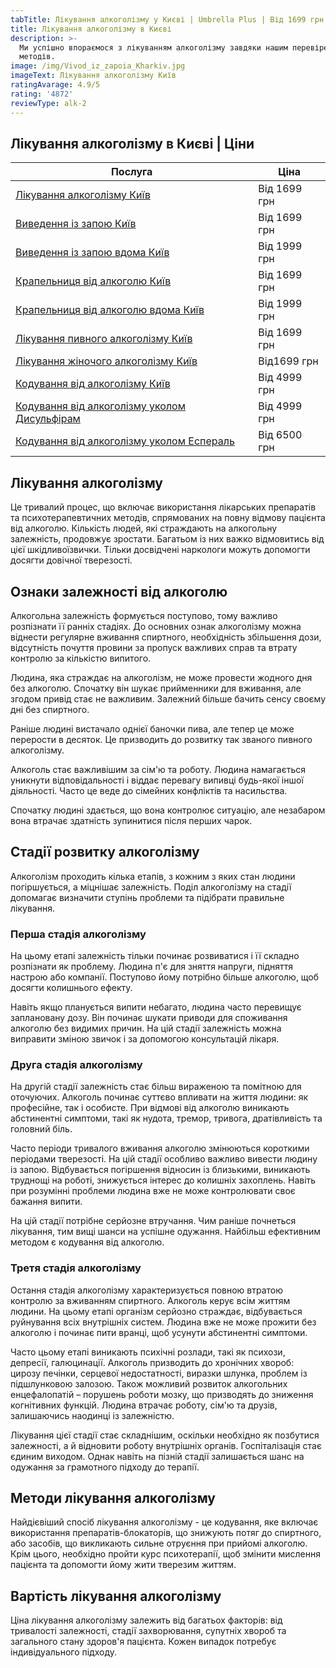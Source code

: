 ```yaml
---
tabTitle: Лікування алкоголізму у Києві | Umbrella Plus | Від 1699 грн
title: Лікування алкоголізму в Києві
description: >-
  Ми успішно впораємося з лікуванням алкоголізму завдяки нашим перевіреним
  методів.
image: /img/Vivod_iz_zapoia_Kharkiv.jpg
imageText: Лікування алкоголізму Київ
ratingAvarage: 4.9/5
rating: '4872'
reviewType: alk-2
---
```


## Лікування алкоголізму в Києві | Ціни

| Послуга                                                                                   | Ціна         |
| ----------------------------------------------------------------------------------------- | ------------ |
| [Лікування алкоголізму Київ](likyvania-alkogolizmy-kiev)                                  | Від 1699 грн |
| [Виведення із запою Київ](Vivod-iz-zapoia-kiev-ua)                                        | Від 1699 грн |
| [Виведення із запою вдома Київ](Vivod-iz-zapoia-na-domy-kiev-ua)                          | Від 1999 грн |
| [Крапельниця від алкоголю Київ](Kapelnica_ot_alkogola_kiev)                               | Від 1699 грн |
| [Крапельниця від алкоголю вдома Київ](Kapelnica_ot_alkogola_na_dom_kiev)                  | Від 1999 грн |
| [Лікування пивного алкоголізму Київ](likyvania-pivnogo-alkogolizma-kyiv)                  | Від 1699 грн |
| [Лікування жіночого алкоголізму Київ](likyvania-jenskogo-alkogolizma-kiev)                | Від1699 грн  |
| [Кодування від алкоголізму Київ](kodirovka-ot-alkogolia-kiev-ua)                          | Від 4999 грн |
| [Кодування від алкоголізму уколом Дисульфірам](kodirovka-ot-alkogolia-disulfiram-kiev-ua) | Від 4999 грн |
| [Кодування від алкоголізму уколом Еспераль](kodirovka-ot-alkogolizma-espiarl-kharkiv-ua)  | Від 6500 грн |

## Лікування алкоголізму

Це тривалий процес, що включає використання лікарських препаратів та психотерапевтичних методів, спрямованих на повну відмову пацієнта від алкоголю. Кількість людей, які страждають на алкогольну залежність, продовжує зростати. Багатьом із них важко відмовитись від цієї шкідливої ​​звички. Тільки досвідчені наркологи можуть допомогти досягти довічної тверезості.

## Ознаки залежності від алкоголю

Алкогольна залежність формується поступово, тому важливо розпізнати її ранніх стадіях. До основних ознак алкоголізму можна віднести регулярне вживання спиртного, необхідність збільшення дози, відсутність почуття провини за пропуск важливих справ та втрату контролю за кількістю випитого.

Людина, яка страждає на алкоголізм, не може провести жодного дня без алкоголю. Спочатку він шукає прийменники для вживання, але згодом привід стає не важливим. Залежний більше бачить сенсу своєму дні без спиртного.

Раніше людині вистачало однієї баночки пива, але тепер це може перерости в десяток. Це призводить до розвитку так званого пивного алкоголізму.

Алкоголь стає важливішим за сім'ю та роботу. Людина намагається уникнути відповідальності і віддає перевагу випивці будь-якої іншої діяльності. Часто це веде до сімейних конфліктів та насильства.

Спочатку людині здається, що вона контролює ситуацію, але незабаром вона втрачає здатність зупинитися після перших чарок.

## Стадії розвитку алкоголізму

Алкоголізм проходить кілька етапів, з кожним з яких стан людини погіршується, а міцнішає залежність. Поділ алкоголізму на стадії допомагає визначити ступінь проблеми та підібрати правильне лікування.

### Перша стадія алкоголізму

На цьому етапі залежність тільки починає розвиватися і її складно розпізнати як проблему. Людина п'є для зняття напруги, підняття настрою або компанії. Поступово йому потрібно більше алкоголю, щоб досягти колишнього ефекту.

Навіть якщо планується випити небагато, людина часто перевищує заплановану дозу. Він починає шукати приводи для споживання алкоголю без видимих ​​причин. На цій стадії залежність можна виправити зміною звичок і за допомогою консультацій лікаря.

### Друга стадія алкоголізму

На другій стадії залежність стає більш вираженою та помітною для оточуючих. Алкоголь починає суттєво впливати на життя людини: як професійне, так і особисте. При відмові від алкоголю виникають абстинентні симптоми, такі як нудота, тремор, тривога, дратівливість та головний біль.

Часто періоди тривалого вживання алкоголю змінюються короткими періодами тверезості. На цій стадії особливо важливо вивести людину із запою. Відбувається погіршення відносин із близькими, виникають труднощі на роботі, знижується інтерес до колишніх захоплень. Навіть при розумінні проблеми людина вже не може контролювати своє бажання випити.

На цій стадії потрібне серйозне втручання. Чим раніше почнеться лікування, тим вищі шанси на успішне одужання. Найбільш ефективним методом є кодування від алкоголю.

### Третя стадія алкоголізму

Остання стадія алкоголізму характеризується повною втратою контролю за вживанням спиртного. Алкоголь керує всім життям людини. На цьому етапі організм серйозно страждає, відбувається руйнування всіх внутрішніх систем. Людина вже не може прожити без алкоголю і починає пити вранці, щоб усунути абстинентні симптоми.

Часто цьому етапі виникають психічні розлади, такі як психози, депресії, галюцинації. Алкоголь призводить до хронічних хвороб: цирозу печінки, серцевої недостатності, виразки шлунка, проблем із підшлунковою залозою. Також можливий розвиток алкогольних енцефалопатій – порушень роботи мозку, що призводять до зниження когнітивних функцій. Людина втрачає роботу, сім'ю та друзів, залишаючись наодинці із залежністю.

Лікування цієї стадії стає складнішим, оскільки необхідно як позбутися залежності, а й відновити роботу внутрішніх органів. Госпіталізація стає єдиним виходом. Однак навіть на пізній стадії залишається шанс на одужання за грамотного підходу до терапії.

## Методи лікування алкоголізму

Найдієвіший спосіб лікування алкоголізму - це кодування, яке включає використання препаратів-блокаторів, що знижують потяг до спиртного, або засобів, що викликають сильне отруєння при прийомі алкоголю. Крім цього, необхідно пройти курс психотерапії, щоб змінити мислення пацієнта та допомогти йому жити тверезим життям.

## Вартість лікування алкоголізму

Ціна лікування алкоголізму залежить від багатьох факторів: від тривалості залежності, стадії захворювання, супутніх хвороб та загального стану здоров'я пацієнта. Кожен випадок потребує індивідуального підходу.
